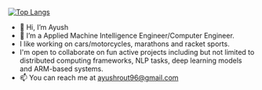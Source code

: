 [![Top Langs](https://github-readme-stats.vercel.app/api/top-langs?username=axr6077&layout=compact)](https://github.com/anuraghazra/github-readme-stats)

- 👋 Hi, I’m Ayush
- 👀 I’m a Applied Machine Intelligence Engineer/Computer Engineer.
- I like working on cars/motorcycles, marathons and racket sports. 
- I'm open to collaborate on fun active projects including but not limited to distributed computing frameworks, NLP tasks, deep learning models and ARM-based systems. 
- 📫 You can reach me at ayushrout96@gmail.com

<!---
axr6077/axr6077 is a ✨ special ✨ repository because its `README.md` (this file) appears on your GitHub profile.
You can click the Preview link to take a look at your changes.
--->
